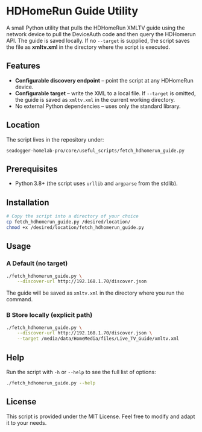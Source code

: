# HDHomeRun Guide Utility

A small Python utility that pulls the HDHomeRun XMLTV guide using the network device to pull the DeviceAuth code and then query the HDHomerun API. The guide is saved locally.
If no `--target` is supplied, the script saves the file as **xmltv.xml** in the directory where the script is executed.

## Features

- **Configurable discovery endpoint** – point the script at any HDHomeRun device.
- **Configurable target** – write the XML to a local file. If `--target` is omitted, the guide is saved as `xmltv.xml` in the current working directory.
- No external Python dependencies – uses only the standard library.

## Location

The script lives in the repository under:

```
seadogger-homelab-pro/core/useful_scripts/fetch_hdhomerun_guide.py
```

## Prerequisites

- Python 3.8+ (the script uses `urllib` and `argparse` from the stdlib).

## Installation

```bash
# Copy the script into a directory of your choice
cp fetch_hdhomerun_guide.py /desired/location/
chmod +x /desired/location/fetch_hdhomerun_guide.py
```

## Usage

### A️ Default (no target)

```bash
./fetch_hdhomerun_guide.py \
    --discover-url http://192.168.1.70/discover.json
```

The guide will be saved as `xmltv.xml` in the directory where you run the command.

### B️ Store locally (explicit path)

```bash
./fetch_hdhomerun_guide.py \
    --discover-url http://192.168.1.70/discover.json \
    --target /media/data/HomeMedia/files/Live_TV_Guide/xmltv.xml
```


## Help

Run the script with `-h` or `--help` to see the full list of options:

```bash
./fetch_hdhomerun_guide.py --help
```

## License

This script is provided under the MIT License. Feel free to modify and adapt it to your needs.
